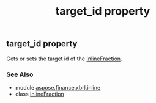 ﻿---
title: target_id property
second_title: Aspose.Finance for Python via .NET API References
description: 
type: docs
weight: 90
url: /python-net/aspose.finance.xbrl.inline/inlinefraction/target_id/
is_root: false
---

## target_id property


Gets or sets the target id of the [InlineFraction](/finance/python-net/aspose.finance.xbrl.inline/inlinefraction).

### See Also
* module [aspose.finance.xbrl.inline](../../)
* class [InlineFraction](/finance/python-net/aspose.finance.xbrl.inline/inlinefraction)
